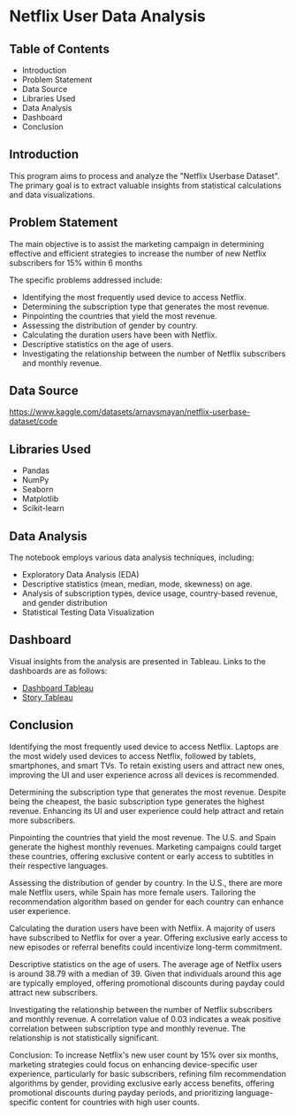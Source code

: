 # Netflix User Data Analysis

## Table of Contents
- Introduction
- Problem Statement
- Data Source
- Libraries Used
- Data Analysis
- Dashboard
- Conclusion

## Introduction
This program aims to process and analyze the "Netflix Userbase Dataset". The primary goal is to extract valuable insights from statistical calculations and data visualizations.

## Problem Statement
The main objective is to assist the marketing campaign in determining effective and efficient strategies to increase the number of new Netflix subscribers for 15% within 6 months

The specific problems addressed include:
- Identifying the most frequently used device to access Netflix.
- Determining the subscription type that generates the most revenue.
- Pinpointing the countries that yield the most revenue.
- Assessing the distribution of gender by country.
- Calculating the duration users have been with Netflix.
- Descriptive statistics on the age of users.
- Investigating the relationship between the number of Netflix subscribers and monthly revenue.

## Data Source
https://www.kaggle.com/datasets/arnavsmayan/netflix-userbase-dataset/code

## Libraries Used
- Pandas
- NumPy
- Seaborn
- Matplotlib
- Scikit-learn


## Data Analysis
The notebook employs various data analysis techniques, including:
- Exploratory Data Analysis (EDA)
- Descriptive statistics (mean, median, mode, skewness) on age.
- Analysis of subscription types, device usage, country-based revenue, and gender distribution
- Statistical Testing
Data Visualization



## Dashboard
Visual insights from the analysis are presented in Tableau. Links to the dashboards are as follows:
- [Dashboard Tableau](https://public.tableau.com/app/profile/kenneth.vincentius/viz/Milestone1fix/DashboardNetflixUserDataset?publish=yes)
- [Story Tableau](https://public.tableau.com/app/profile/kenneth.vincentius/viz/Milestone1fix/AnalisadanPerhitunganUserNetflixDataset?publish=yes)

## Conclusion
Identifying the most frequently used device to access Netflix.
Laptops are the most widely used devices to access Netflix, followed by tablets, smartphones, and smart TVs. To retain existing users and attract new ones, improving the UI and user experience across all devices is recommended.

Determining the subscription type that generates the most revenue.
Despite being the cheapest, the basic subscription type generates the highest revenue. Enhancing its UI and user experience could help attract and retain more subscribers.

Pinpointing the countries that yield the most revenue.
The U.S. and Spain generate the highest monthly revenues. Marketing campaigns could target these countries, offering exclusive content or early access to subtitles in their respective languages.

Assessing the distribution of gender by country.
In the U.S., there are more male Netflix users, while Spain has more female users. Tailoring the recommendation algorithm based on gender for each country can enhance user experience.

Calculating the duration users have been with Netflix.
A majority of users have subscribed to Netflix for over a year. Offering exclusive early access to new episodes or referral benefits could incentivize long-term commitment.

Descriptive statistics on the age of users.
The average age of Netflix users is around 38.79 with a median of 39. Given that individuals around this age are typically employed, offering promotional discounts during payday could attract new subscribers.

Investigating the relationship between the number of Netflix subscribers and monthly revenue.
A correlation value of 0.03 indicates a weak positive correlation between subscription type and monthly revenue. The relationship is not statistically significant.

Conclusion:
To increase Netflix's new user count by 15% over six months, marketing strategies could focus on enhancing device-specific user experience, particularly for basic subscribers, refining film recommendation algorithms by gender, providing exclusive early access benefits, offering promotional discounts during payday periods, and prioritizing language-specific content for countries with high user counts.





